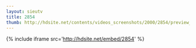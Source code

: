 ```yaml
---
layout: sieutv
title: 2854
thumb: http://hdsite.net/contents/videos_screenshots/2000/2854/preview_360p.mp4.jpg
---
```

{% include iframe src='http://hdsite.net/embed/2854' %}
 
